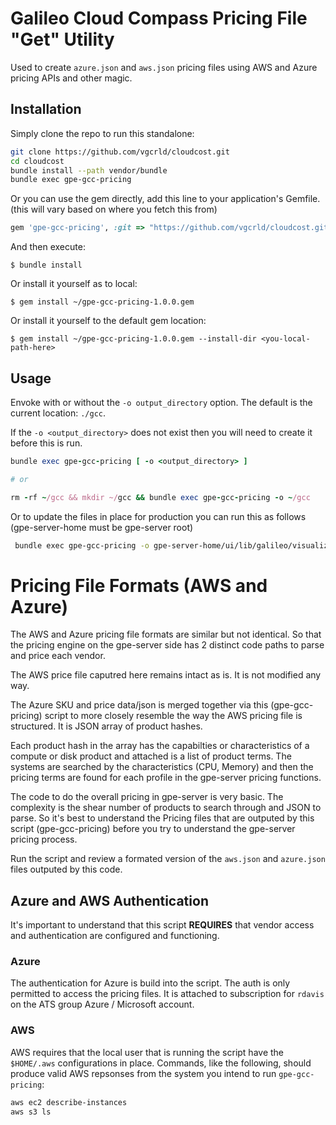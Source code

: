 # Galileo Cloud Compass Pricing File "Get" Utility

Used to create `azure.json` and `aws.json` pricing files using AWS and Azure 
pricing APIs and other magic.

## Installation

Simply clone the repo to run this standalone:

```bash
git clone https://github.com/vgcrld/cloudcost.git
cd cloudcost
bundle install --path vendor/bundle
bundle exec gpe-gcc-pricing 
```

Or you can use the gem directly, add this line to your application's Gemfile.
(this will vary based on where you fetch this from)

```ruby
gem 'gpe-gcc-pricing', :git => "https://github.com/vgcrld/cloudcost.git"
```

And then execute:

    $ bundle install

Or install it yourself as to local:

    $ gem install ~/gpe-gcc-pricing-1.0.0.gem

Or install it yourself to the default gem location:

    $ gem install ~/gpe-gcc-pricing-1.0.0.gem --install-dir <you-local-path-here>

## Usage

Envoke with or without the `-o output_directory` option. The default is the current
location: `./gcc`.

If the `-o <output_directory>` does not exist then you will need to create it before this is run.

```ruby
bundle exec gpe-gcc-pricing [ -o <output_directory> ] 

# or

rm -rf ~/gcc && mkdir ~/gcc && bundle exec gpe-gcc-pricing -o ~/gcc
```

Or to update the files in place for production you can run this as follows (gpe-server-home must be gpe-server root)

```bash
 bundle exec gpe-gcc-pricing -o gpe-server-home/ui/lib/galileo/visualizations/src/gcc/pricing/
```

# Pricing File Formats (AWS and Azure)

The AWS and Azure pricing file formats are similar but not identical. So that the pricing
engine on the gpe-server side has 2 distinct code paths to parse and price each vendor.

The AWS price file caputred here remains intact as is.  It is not modified any way.

The Azure SKU and price data/json is merged together via this (gpe-gcc-pricing) script 
to more closely resemble the way the AWS pricing file is structured. It is JSON
array of product hashes. 

Each product hash in the array has the capabilties or characteristics of a compute or disk
product and attached is a list of product terms.  The systems are searched by the 
characteristics (CPU, Memory) and then the pricing terms are found for each profile in 
the gpe-server pricing functions.

The code to do the overall pricing in gpe-server is very basic. The complexity is the shear number of 
products to search through and JSON to parse. So it's best to understand the Pricing files 
that are outputed by this script (gpe-gcc-pricing) before you try to understand the 
gpe-server pricing process.

Run the script and review a formated version of the `aws.json` and `azure.json` files 
outputed by this code.

## Azure and AWS Authentication

It's important to understand that this script **REQUIRES** that  vendor access and authentication 
are configured and functioning.

### Azure

The authentication for Azure is build into the script. The auth is only permitted to access
the pricing files. It is attached to subscription for `rdavis` on the ATS group Azure / Microsoft
account.

### AWS 

AWS requires that the local user that is running the script have the `$HOME/.aws` configurations
in place. Commands, like the following, should produce valid AWS repsonses from the system you intend
to run `gpe-gcc-pricing`:

```bash
aws ec2 describe-instances
aws s3 ls
```





